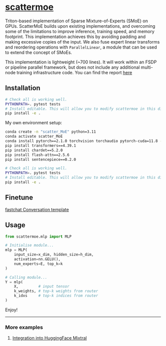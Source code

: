 # [scattermoe](https://github.com/shawntan/scattermoe)
Triton-based implementation of Sparse Mixture-of-Experts (SMoE) on GPUs.
ScatterMoE builds upon existing implementations, and overcoming some of the limitations to improve inference, training speed, and memory footprint. 
This implementation achieves this by avoiding padding and making excessive copies of the input.
We also fuse expert linear transforms and reordering operations with `ParallelLinear`, a module that can be used to extend the concept of SMoEs.

This implementation is lightweight (~700 lines).
It will work within an FSDP or pipeline parallel framework, but does not include any additional multi-node training infrastructure code.
You can find the report [here](https://arxiv.org/abs/2403.08245)

## Installation
```sh
# Check all is working well.
PYTHONPATH=. pytest tests
# Install editable. This will allow you to modify scattermoe in this directory.
pip install -e .
```

My own environment setup:

```sh
conda create -n "scatter_MoE" python=3.11
conda activate scatter_MoE
conda install pytorch==2.1.0 torchvision torchaudio pytorch-cuda=11.8 -c pytorch -c nvidia -y
pip install transformers==4.39.1
pip install chardet==5.2.0
pip install flash-attn==2.5.6
pip install sentencepiece==0.2.0
```



```sh
# Check all is working well.
PYTHONPATH=. pytest tests
# Install editable. This will allow you to modify scattermoe in this directory.
pip install -e .
```

## Finetune
[fastchat Conversation template](https://github.com/leeyeehoo/SleepyLlama/blob/946d70bc7c1587af0b4cc7cfa2b2cf6327deb88b/SleepyLlamaChat/test_sleepy_llama_v2_dreamaug.py#L25C1-L25C65)


## Usage
```python
from scattermoe.mlp import MLP

# Initialise module...
mlp = MLP(
    input_size=x_dim, hidden_size=h_dim,
    activation=nn.GELU(),
    num_experts=E, top_k=k
)

# Calling module...
Y = mlp(
    X,         # input tensor
    k_weights, # top-k weights from router
    k_idxs     # top-k indices from router
)
```

Enjoy!

-----
### More examples
1. [Integration into HuggingFace Mixtral](https://github.com/shawntan/scattermoe/tree/main/examples/mixtral)
